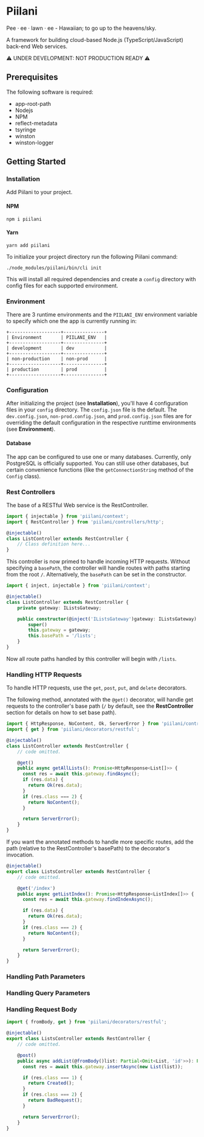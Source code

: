 Piilani
=======
Pee ‧ ee ‧ lawn ‧ ee - Hawaiian; to go up to the heavens/sky.

A framework for building cloud-based Node.js (TypeScript/JavaScript)
back-end Web services.

⚠️ UNDER DEVELOPMENT: NOT PRODUCTION READY ⚠️

Prerequisites
-------------
The following software is required:

* app-root-path
* Nodejs
* NPM
* reflect-metadata
* tsyringe
* winston
* winston-logger

Getting Started
---------------

### Installation
Add Piilani to your project.

#### NPM
```
npm i piilani
```

#### Yarn
```
yarn add piilani
```

To initialize your project directory run the following Piilani command:

```
./node_modules/piilani/bin/cli init
```


This will install all required dependencies and create a `config`
directory with config files for each supported environment.

### Environment
There are 3 runtime environments and the `PIILANI_ENV` environment variable to
specify which one the app is currently running in:

```
+-------------------+---------------+
| Environment       | PIILANI_ENV   |
+-------------------+---------------+
| development       | dev           |
+-------------------+---------------+
| non-production    | non-prod      |
+-------------------+---------------+
| production        | prod          |
+-------------------+---------------+
```


### Configuration
After initializing the project (see **Installation**), you'll have 4
configuration files in your `config` directory. The `config.json` file is the
default. The `dev.config.json`, `non-prod.config.json`, and `prod.config.json`
files are for overriding the default configuration in the respective runttime
environments (see **Environment**).


#### Database
The app can be configured to use one or many databases. Currently, only
PostgreSQL is officially supported. You can still use other databases, but
certain convenience functions (like the `getConnectionString` method of the
`Config` class).


### Rest Controllers
The base of a RESTful Web service is the RestController.

```TypeScript
import { injectable } from 'piilani/context';
import { RestController } from 'piilani/controllers/http';

@injectable()
class ListController extends RestController {
    // Class definition here...
}
```

This controller is now primed to handle incoming HTTP requests. Without
specifying a `basePath`, the controller will handle routes with paths
starting from the root `/`. Alternatively, the `basePath` can be set in
the constructor.

```TypeScript
import { inject, injectable } from 'piilani/context';

@injectable()
class ListController extends RestController {
    private gateway: IListsGateway;

    public constructor(@inject('IListsGateway')gateway: IListsGateway) {
        super()
        this.gateway = gateway;
        this.basePath = '/lists';
    }
}
```

Now all route paths handled by this controller will begin with
`/lists`.


### Handling HTTP Requests
To handle HTTP requests, use the `get`, `post`, `put`, and `delete`
decorators.

The following method, annotated with the `@get()` decorator, will
handle get requests to the controller's base path (`/` by default, see
the **RestController** section for details on how to set base path).

```TypeScript
import { HttpResponse, NoContent, Ok, ServerError } from 'piilani/controllers/http/response';
import { get } from 'piilani/decorators/restful';

@injectable()
class ListController extends RestController {
    // code omitted.

    @get()
    public async getAllLists(): Promise<HttpResponse<List[]>> {
      const res = await this.gateway.findAsync();
      if (res.data) {
        return Ok(res.data);
      }
      if (res.class === 2) {
        return NoContent();
      }

      return ServerError();
    }
}
```

If you want the annotated methods to handle more specific routes, add
the path (relative to the RestController's basePath) to the decorator's
invocation.

```TypeScript
@injectable()
export class ListsController extends RestController {
    // code omitted.

    @get('/index')
    public async getListIndex(): Promise<HttpResponse<ListIndex[]>> {
      const res = await this.gateway.findIndexAsync();

      if (res.data) {
        return Ok(res.data);
      }
      if (res.class === 2) {
        return NoContent();
      }

      return ServerError();
    }
}
```


### Handling Path Parameters

### Handling Query Parameters

### Handling Request Body

```TypeScript
import { fromBody, get } from 'piilani/decorators/restful';

@injectable()
export class ListsController extends RestController {
    // code omitted.

    @post()
    public async addList(@fromBody()list: Partial<Omit<List, 'id'>>): Promise<HttpResponse> {
      const res = await this.gateway.insertAsync(new List(list));

      if (res.class === 1) {
        return Created();
      }
      if (res.class === 2) {
        return BadRequest();
      }

      return ServerError();
    }
}
```

